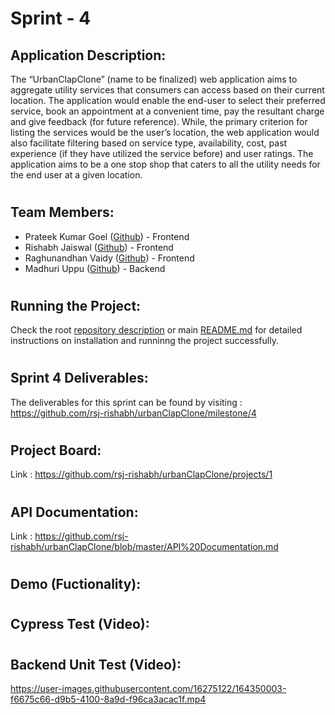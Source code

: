# Sprint - 4

## Application Description:
The “UrbanClapClone” (name to be finalized) web application aims to aggregate utility services that consumers can access based on their current location. The application would enable the end-user to select their preferred service, book an appointment at a convenient time, pay the resultant charge and give feedback (for future reference). While, the primary criterion for listing the services would be the user’s location, the web application would also facilitate filtering based on service type, availability, cost, past experience (if they have utilized the service before) and user ratings. The application aims to be a one stop shop that caters to all the utility needs for the end user at a given location.

#

## Team Members: 
* Prateek Kumar Goel ([Github](https://github.com/pkgprateek)) - Frontend
* Rishabh Jaiswal ([Github](https://github.com/rsj-rishabh)) - Frontend
* Raghunandhan Vaidy ([Github](https://github.com/Skillic-Kaiser)) - Frontend
* Madhuri Uppu ([Github](https://github.com/MadhuriUppu)) - Backend

#

## Running the Project:
Check the root [repository description](https://github.com/rsj-rishabh/urbanClapClone) or main [README.md](https://github.com/rsj-rishabh/urbanClapClone/blob/master/README.md) for detailed instructions on installation and runninng the project successfully.

#

## Sprint 4 Deliverables:

The deliverables for this sprint can be found by visiting : https://github.com/rsj-rishabh/urbanClapClone/milestone/4

#

## Project Board:

Link : https://github.com/rsj-rishabh/urbanClapClone/projects/1

#

## API Documentation:
Link : https://github.com/rsj-rishabh/urbanClapClone/blob/master/API%20Documentation.md

#

## Demo (Fuctionality):


#


## Cypress Test (Video):

#



## Backend Unit Test (Video):


https://user-images.githubusercontent.com/16275122/164350003-f6675c66-d9b5-4100-8a9d-f96ca3acac1f.mp4

